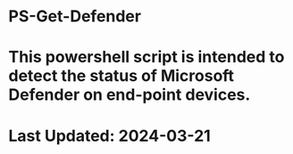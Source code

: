 # PS-Get-Defender
# This powershell script is intended to detect the status of Microsoft Defender on end-point devices.
# Last Updated: 2024-03-21

